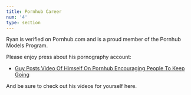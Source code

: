 ```yaml
---
title: Pornhub Career
num: '4'
type: section
---
```

Ryan is verified on Pornhub.com and is a proud member of the Pornhub Models Program.

Please enjoy press about his pornography account:

* [Guy Posts Video Of Himself On Pornhub Encouraging People To Keep Going](http://www.ladbible.com/news/weird-guy-posts-video-of-himself-on-pornhub-encouraging-people-to-keep-going-20181031)

And be sure to check out his videos for yourself here.
